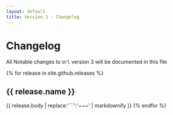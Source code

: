 ```yaml
---
layout: default
title: Version 3 - Changelog
---
```


# Changelog

All Notable changes to `Url` version 3 will be documented in this file

{% for release in site.github.releases %}
## {{ release.name }}
{{ release.body | replace:'```':'~~~' | markdownify }}
{% endfor %}